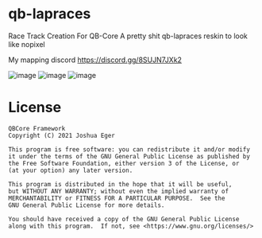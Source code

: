 # qb-lapraces
Race Track Creation For QB-Core
A pretty shit qb-lapraces reskin to look like nopixel

My mapping discord https://discord.gg/8SUJN7JXk2

![image](https://user-images.githubusercontent.com/66903577/182965603-bad89c6e-0bc8-4089-aa92-462c302af11d.png)
![image](https://user-images.githubusercontent.com/66903577/182965638-0023c4af-a53a-471d-b27b-5e87187c746e.png)
![image](https://user-images.githubusercontent.com/66903577/182965674-1caea01a-e45a-4816-b97b-0833e6ae7a5c.png)


# License

    QBCore Framework
    Copyright (C) 2021 Joshua Eger

    This program is free software: you can redistribute it and/or modify
    it under the terms of the GNU General Public License as published by
    the Free Software Foundation, either version 3 of the License, or
    (at your option) any later version.

    This program is distributed in the hope that it will be useful,
    but WITHOUT ANY WARRANTY; without even the implied warranty of
    MERCHANTABILITY or FITNESS FOR A PARTICULAR PURPOSE.  See the
    GNU General Public License for more details.

    You should have received a copy of the GNU General Public License
    along with this program.  If not, see <https://www.gnu.org/licenses/>
